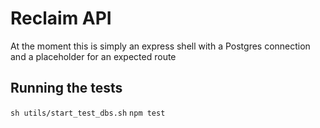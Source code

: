 # Reclaim API

At the moment this is simply an express shell with a Postgres connection and a placeholder for an expected route

## Running the tests
`sh utils/start_test_dbs.sh`
`npm test`
